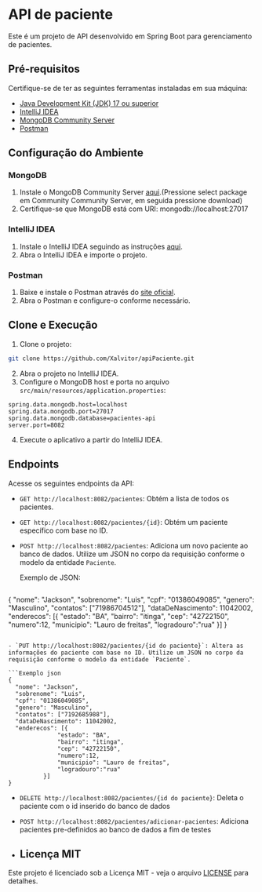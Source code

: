 # API de paciente

Este é um projeto de API desenvolvido em Spring Boot para gerenciamento de pacientes.

## Pré-requisitos

Certifique-se de ter as seguintes ferramentas instaladas em sua máquina:

- [Java Development Kit (JDK) 17 ou superior](https://www.oracle.com/java/technologies/javase-downloads.html)
- [IntelliJ IDEA](https://www.jetbrains.com/idea/download/)
- [MongoDB Community Server](https://www.mongodb.com/try/download/community)
- [Postman](https://www.postman.com/downloads/)

## Configuração do Ambiente

### MongoDB

1. Instale o MongoDB Community Server [aqui](https://www.mongodb.com/try/download/community).(Pressione select package em Community Community Server, em seguida pressione download)
2. Certifique-se que MongoDB está com URI: mongodb://localhost:27017

### IntelliJ IDEA

1. Instale o IntelliJ IDEA seguindo as instruções [aqui](https://www.jetbrains.com/idea/download/).
2. Abra o IntelliJ IDEA e importe o projeto.

### Postman

1. Baixe e instale o Postman através do [site oficial](https://www.postman.com/downloads/).
2. Abra o Postman e configure-o conforme necessário.

## Clone e Execução

1. Clone o projeto:

```bash
git clone https://github.com/Xalvitor/apiPaciente.git
```

2. Abra o projeto no IntelliJ IDEA.
3. Configure o MongoDB host e porta no arquivo `src/main/resources/application.properties`:

```properties
spring.data.mongodb.host=localhost
spring.data.mongodb.port=27017
spring.data.mongodb.database=pacientes-api
server.port=8082
```

4. Execute o aplicativo a partir do IntelliJ IDEA.

## Endpoints

Acesse os seguintes endpoints da API:

- `GET http://localhost:8082/pacientes`: Obtém a lista de todos os pacientes.
- `GET http://localhost:8082/pacientes/{id}`: Obtém um paciente específico com base no ID.
- `POST http://localhost:8082/pacientes`: Adiciona um novo paciente ao banco de dados. Utilize um JSON no corpo da requisição conforme o modelo da entidade `Paciente`.

  Exemplo de JSON:
  ```Exemplo json
{
    "nome": "Jackson",
    "sobrenome": "Luis",
    "cpf": "01386049085",
    "genero": "Masculino",
    "contatos": ["71986704512"],
    "dataDeNascimento": 11042002,
    "enderecos": [{
                "estado": "BA",
                "bairro": "itinga",
                "cep": "42722150",
                "numero":12,
                "municipio": "Lauro de freitas",
                "logradouro":"rua"
            }]
}
  ```

- `PUT http://localhost:8082/pacientes/{id do paciente}`: Altera as informações do paciente com base no ID. Utilize um JSON no corpo da requisição conforme o modelo da entidade `Paciente`.

  ```Exemplo json
{
    "nome": "Jackson",
    "sobrenome": "Luis",
    "cpf": "01386049085",
    "genero": "Masculino",
    "contatos": ["7192685988"],
    "dataDeNascimento": 11042002,
    "enderecos": [{
                "estado": "BA",
                "bairro": "itinga",
                "cep": "42722150",
                "numero":12,
                "municipio": "Lauro de freitas",
                "logradouro":"rua"
            }]
}
  ```

- `DELETE http://localhost:8082/pacientes/{id do paciente}`: Deleta o paciente com o id inserido do banco de dados
- `POST http://localhost:8082/pacientes/adicionar-pacientes`: Adiciona pacientes pre-definidos ao banco de dados a fim de testes

- ## Licença MIT

Este projeto é licenciado sob a Licença MIT - veja o arquivo [LICENSE](LICENSE.txt) para detalhes.
